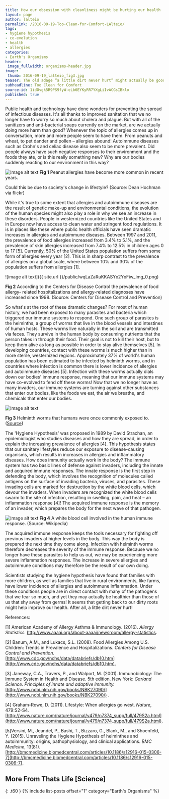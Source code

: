 ```yaml
---
title: How our obsession with cleanliness might be hurting our health
layout: page
author: lalteio
permalink: /2016-09-19-Too-Clean-for-Comfort-LAlteio/
tags:
- hygiene hypothesis
- co-evolution
- health
- allergies
categories:
- Earth's Organisms
header:
 image_fullwidth: organisms-header.jpg
image:
 thumb: 2016-09-19_lalteio_fig3.jpg
teaser: The old adage “a little dirt never hurt” might actually be good health advice after all! Find out how our obsession with being “clean” might be doing more harm than good for our health.
subheadline: Too Clean for Comfort
source-id: 1idOvgk5R9PS9fyW-eLb6EYKyRR7YXgLiIvACGsIBklo
published: true
---
```

Public health and technology have done wonders for preventing the spread of infectious diseases. It's all thanks to improved sanitation that we no longer have to worry so much about cholera and plague. But with all of the sanitizers and anti-bacterial soaps currently on the market, are we actually doing more harm than good? Whenever the topic of allergies comes up in conversation, more and more people seem to have them. From peanuts and wheat, to pet dander and pollen – allergies abound! Autoimmune diseases such as Crohn's and celiac disease also seem to be more prevalent. Did people always have such negative responses to their environment and the foods they ate, or is this really something new? Why are our bodies suddenly reacting to our environment in this way?

![image alt text](https://c4.staticflickr.com/6/5536/11725696795_5ac2053db1_b.jpg)
**Fig 1** Peanut allergies have become more common in recent years. 

Could this be due to society's change in lifestyle? (Source: Dean Hochman via flickr)

While it's true to some extent that allergies and autoimmune diseases are the result of genetic make-up and environmental conditions, the evolution of the human species might also play a role in why we see an increase in these disorders. People in westernized countries like the United States and in Europe now have access to clean water and stringent food regulations. It is in places like these where public health officials have seen dramatic increases in allergies and autoimmune diseases. Between 1997 and 2011, the prevalence of food allergies increased from 3.4% to 5.1%, and the prevalence of skin allergies increased from 7.4% to 12.5% in children ages 0 to 17 [5]. Currently, 50% of the United States population suffers from some form of allergies every year [2]. This is in sharp contrast to the prevalence of allergies on a global scale, where between 10% and 30% of the population suffers from allergies [1].

![image alt text]({{ site.url }}/public/wqLaZaRuKKASYx2YxFiw_img_0.png)

**Fig 2** According to the Centers for Disease Control the prevalence of food allergy-	related hospitalizations and allergy-related diagnoses have increased since 1998. (Source: Centers for Disease Control and Prevention)

So what's at the root of these dramatic changes? For most of human history, we had been exposed to many parasites and bacteria which triggered our immune systems to respond. One such group of parasites is the helminths, a group of worms that live in the blood vessels and intestines of human hosts. These worms live naturally in the soil and are transmitted via feces. They survive in the human body by consuming nutrients that the person takes in through their food. Their goal is not to kill their host, but to keep them alive as long as possible in order to stay alive themselves [5]. In developing countries, contact with these worms is much higher than in more sterile, westernized regions. Approximately 37% of world's human population has been estimated to be infected by helminth worms, and in countries where infection is common there is lower incidence of allergies and autoimmune diseases [5]. Infection with these worms actually dials down our bodies' immune response, meaning that our immune systems may have co-evolved to fend off these worms! Now that we no longer have as many invaders, our immune systems are turning against other substances that enter our bodies, like the foods we eat, the air we breathe, and chemicals that enter our bodies. 

![image alt text](http://www.news-medical.net/image.axd?picture=2014%2F7%2FSchistosoma_mansoni.jpg)

**Fig 3** Helminth worms that humans were once commonly exposed to. ([Source](http://www.news-medical.net/image.axd?picture=2014%2F7%2FSchistosoma_mansoni.jpg))

The 'Hygiene Hypothesis' was proposed in 1989 by David Strachan, an epidemiologist who studies diseases and how they are spread, in order to explain the increasing prevalence of allergies [4]. This hypothesis states that our sanitary lifestyles reduce our exposure to disease-causing organisms, which results in increases in allergies and inflammatory diseases. How does immunity actually work in the body? The immune system has two basic lines of defense against invaders, including the innate and acquired immune responses. The innate response is the first step in defending the body, which involves the recognition of molecules called antigens on the surface of invading bacteria, viruses, and parasites. These invading cells are marked for destruction by the white blood cells, which devour the invaders. When invaders are recognized the white blood cells swarm to the site of infection, resulting in swelling, pain, and heat – an inflammation response [4]! The acquired immune response is the memory of an invader, which prepares the body for the next wave of that pathogen. 

	
![image alt text](https://upload.wikimedia.org/wikipedia/commons/8/89/SEM_Lymphocyte.jpg)
**Fig 4** A white blood cell involved in the human immune response. (Source: Wikipedia)

The acquired immune response keeps the tools necessary for fighting off previous invaders at higher levels in the body. This way the body is prepared the next time they come along. Infection with helminth worms therefore decreases the severity of the immune response. Because we no longer have these parasites to help us out, we may be experiencing more severe inflammation responses. The increase in severe allergies and autoimmune conditions may therefore be the result of our own doing. 

Scientists studying the hygiene hypothesis have found that families with more children, as well as families that live in rural environments, like farms, have lower incidence of allergies and autoimmune inflammation. Under these conditions people are in direct contact with many of the pathogens that we fear so much, and yet they may actually be healthier than those of us that shy away from germs! It seems that getting back to our dirty roots might help improve our health. After all, a little dirt never hurt!

References: 

[1] American Academy of Allergy Asthma & Immunology. (2016). *Allergy Statistics.* http://www.aaaai.org/about-aaaai/newsroom/allergy-statistics.

[2] Banum, A.M., and Lukacs, S.L. (2008). Food Allergies Among U.S. Children: Trends in Prevalence and Hospitalizations. *Centers for Disease Control and Prevention.* [http://www.cdc.gov/nchs/data/databriefs/db10.htm](http://www.cdc.gov/nchs/data/databriefs/db10.htm).

[3] Janeway, C.A., Travers, P., and Walport, M. (2001). Immunobiology: The Immune System in Health and Disease. 5th edition. New York: *Garland Science. Principles of innate and adaptive immunity.* [http://www.ncbi.nlm.nih.gov/books/NBK27090/](http://www.ncbi.nlm.nih.gov/books/NBK27090/) .

[4] Graham-Rowe, D. (2011). Lifestyle: When allergies go west. *Nature*, 479:S2-S4. 	[http://www.nature.com/nature/journal/v479/n7374_supp/full/479S2a.html](http://www.nature.com/nature/journal/v479/n7374_supp/full/479S2a.html).

[5]Versini, M., Jeandel, P., Bashi, T., Bizzaro, G., Blank, M., and Shoenfeld, Y. (2015). Unraveling the Hygiene Hypothesis of helminthes and autoimmunity: origins, pathophysiology, and clinical applications. *BMC Medicine*, 13(81). [http://bmcmedicine.biomedcentral.com/articles/10.1186/s12916-015-0306-7](http://bmcmedicine.biomedcentral.com/articles/10.1186/s12916-015-0306-7).


## More From Thats Life [Science]
{: .t60 }
{% include list-posts offset="1" category="Earth's Organisms" %}
